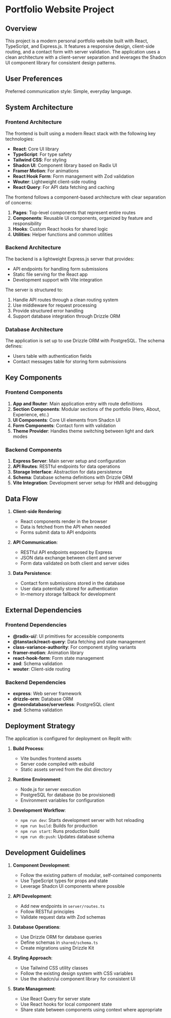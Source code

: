 # Portfolio Website Project

## Overview

This project is a modern personal portfolio website built with React, TypeScript, and Express.js. It features a responsive design, client-side routing, and a contact form with server validation. The application uses a clean architecture with a client-server separation and leverages the Shadcn UI component library for consistent design patterns.

## User Preferences

Preferred communication style: Simple, everyday language.

## System Architecture

### Frontend Architecture

The frontend is built using a modern React stack with the following key technologies:

- **React**: Core UI library
- **TypeScript**: For type safety
- **Tailwind CSS**: For styling
- **Shadcn UI**: Component library based on Radix UI
- **Framer Motion**: For animations
- **React Hook Form**: Form management with Zod validation
- **Wouter**: Lightweight client-side routing
- **React Query**: For API data fetching and caching

The frontend follows a component-based architecture with clear separation of concerns:

1. **Pages**: Top-level components that represent entire routes
2. **Components**: Reusable UI components, organized by feature and responsibility
3. **Hooks**: Custom React hooks for shared logic
4. **Utilities**: Helper functions and common utilities

### Backend Architecture

The backend is a lightweight Express.js server that provides:

- API endpoints for handling form submissions
- Static file serving for the React app
- Development support with Vite integration

The server is structured to:

1. Handle API routes through a clean routing system
2. Use middleware for request processing
3. Provide structured error handling
4. Support database integration through Drizzle ORM

### Database Architecture

The application is set up to use Drizzle ORM with PostgreSQL. The schema defines:

- Users table with authentication fields
- Contact messages table for storing form submissions

## Key Components

### Frontend Components

1. **App and Router**: Main application entry with route definitions
2. **Section Components**: Modular sections of the portfolio (Hero, About, Experience, etc.)
3. **UI Components**: Core UI elements from Shadcn UI
4. **Form Components**: Contact form with validation
5. **Theme Provider**: Handles theme switching between light and dark modes

### Backend Components

1. **Express Server**: Main server setup and configuration
2. **API Routes**: RESTful endpoints for data operations
3. **Storage Interface**: Abstraction for data persistence
4. **Schema**: Database schema definitions with Drizzle ORM
5. **Vite Integration**: Development server setup for HMR and debugging

## Data Flow

1. **Client-side Rendering**:
   - React components render in the browser
   - Data is fetched from the API when needed
   - Forms submit data to API endpoints

2. **API Communication**:
   - RESTful API endpoints exposed by Express
   - JSON data exchange between client and server
   - Form data validated on both client and server sides

3. **Data Persistence**:
   - Contact form submissions stored in the database
   - User data potentially stored for authentication
   - In-memory storage fallback for development

## External Dependencies

### Frontend Dependencies

- **@radix-ui/**: UI primitives for accessible components
- **@tanstack/react-query**: Data fetching and state management
- **class-variance-authority**: For component styling variants
- **framer-motion**: Animation library
- **react-hook-form**: Form state management
- **zod**: Schema validation
- **wouter**: Client-side routing

### Backend Dependencies

- **express**: Web server framework
- **drizzle-orm**: Database ORM
- **@neondatabase/serverless**: PostgreSQL client
- **zod**: Schema validation

## Deployment Strategy

The application is configured for deployment on Replit with:

1. **Build Process**:
   - Vite bundles frontend assets
   - Server code compiled with esbuild
   - Static assets served from the dist directory

2. **Runtime Environment**:
   - Node.js for server execution
   - PostgreSQL for database (to be provisioned)
   - Environment variables for configuration

3. **Development Workflow**:
   - `npm run dev`: Starts development server with hot reloading
   - `npm run build`: Builds for production
   - `npm run start`: Runs production build
   - `npm run db:push`: Updates database schema

## Development Guidelines

1. **Component Development**:
   - Follow the existing pattern of modular, self-contained components
   - Use TypeScript types for props and state
   - Leverage Shadcn UI components where possible

2. **API Development**:
   - Add new endpoints in `server/routes.ts`
   - Follow RESTful principles
   - Validate request data with Zod schemas

3. **Database Operations**:
   - Use Drizzle ORM for database queries
   - Define schemas in `shared/schema.ts`
   - Create migrations using Drizzle Kit

4. **Styling Approach**:
   - Use Tailwind CSS utility classes
   - Follow the existing design system with CSS variables
   - Use the shadcn/ui component library for consistent UI

5. **State Management**:
   - Use React Query for server state
   - Use React hooks for local component state
   - Share state between components using context where appropriate